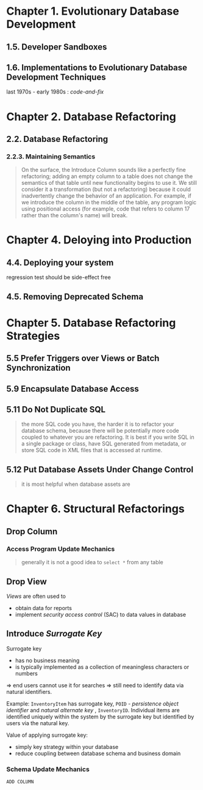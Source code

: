 # Chapter 1. Evolutionary Database Development
## 1.5. Developer Sandboxes
## 1.6. Implementations to Evolutionary Database Development Techniques
last 1970s - early 1980s : *code-and-fix*


# Chapter 2. Database Refactoring
## 2.2. Database Refactoring
### 2.2.3. Maintaining Semantics
> On the surface, the Introduce Column sounds like a perfectly fine refactoring; adding an empty column to a table does not change the semantics of that table until new functionality begins to use it. We still consider it a transformation (but not a refactoring) because it could inadvertently change the behavior of an application. For example, if we introduce the column in the middle of the table, any program logic using positional access (for example, code that refers to column 17 rather than the column's name) will break.
# Chapter 4. Deloying into Production
## 4.4. Deploying your system
regression test should be side-effect free

## 4.5. Removing Deprecated Schema
# Chapter 5. Database Refactoring Strategies
## 5.5 Prefer Triggers over Views or Batch Synchronization
## 5.9 Encapsulate Database Access
## 5.11 Do Not Duplicate SQL
> the more SQL code you have, the harder it is to refactor your database schema, because there will be potentially more code coupled to whatever you are refactoring.
> It is best if you write SQL in a single package or class, have SQL generated from metadata, or store SQL code in XML files that is accessed at runtime.
## 5.12 Put Database Assets Under Change Control
> it is most helpful when database assets are

# Chapter 6. Structural Refactorings
## Drop Column
### Access Program Update Mechanics
> generally it is not a good idea to `select *` from any table
## Drop View
*Views* are often used to 
* obtain data for reports
* implement *security access control* (SAC) to data values in database

## Introduce *Surrogate Key*
Surrogate key 
* has no business meaning
* is typically implemented as a collection of meaningless characters or numbers

=> end users cannot use it for searches => still need to identify data via natural identifiers.

Example: `InventoryItem` has surrogate key, `POID` - *persistence object identifier* and *natural alternate key* , `InventoryID`. Individual items are identified uniquely within the system by the surrogate key but identified by users via the natural key.

Value of applying surrogate key: 
* simply key strategy within your database
* reduce coupling between database schema and business domain
### Schema Update Mechanics
`ADD COLUMN`
